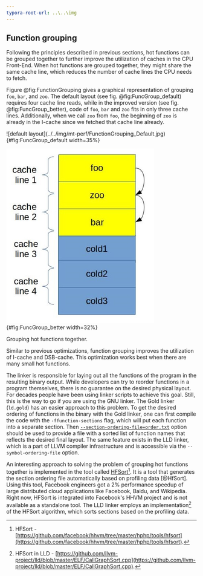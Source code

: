```yaml
---
typora-root-url: ..\..\img
---
```


## Function grouping

Following the principles described in previous sections, hot functions can be grouped together to further improve the utilization of caches in the CPU Front-End. When hot functions are grouped together, they might share the same cache line, which reduces the number of cache lines the CPU needs to fetch.

Figure @fig:FunctionGrouping gives a graphical representation of grouping `foo`, `bar`, and `zoo`. The default layout (see fig. @fig:FuncGroup_default) requires four cache line reads, while in the improved version (see fig. @fig:FuncGroup_better), code of `foo`, `bar` and `zoo` fits in only three cache lines. Additionally, when we call `zoo` from `foo`, the beginning of `zoo` is already in the I-cache since we fetched that cache line already.

<div id="fig:FunctionGrouping">
![default layout](../../img/mt-perf/FunctionGrouping_Default.jpg){#fig:FuncGroup_default width=35%}

![improved layout](../../img/mt-perf/FunctionGrouping_Better.jpg){#fig:FuncGroup_better width=32%}

Grouping hot functions together.
</div>

Similar to previous optimizations, function grouping improves the utilization of I-cache and DSB-cache. This optimization works best when there are many small hot functions. 

The linker is responsible for laying out all the functions of the program in the resulting binary output. While developers can try to reorder functions in a program themselves, there is no guarantee on the desired physical layout. For decades people have been using linker scripts to achieve this goal. Still, this is the way to go if you are using the GNU linker. The Gold linker (`ld.gold`) has an easier approach to this problem. To get the desired ordering of functions in the binary with the Gold linker, one can first compile the code with the `-ffunction-sections` flag, which will put each function into a separate section. Then [`--section-ordering-file=order.txt`](https://manpages.debian.org/unstable/binutils/x86_64-linux-gnu-ld.gold.1.en.html) option should be used to provide a file with a sorted list of function names that reflects the desired final layout. The same feature exists in the LLD linker, which is a part of LLVM compiler infrastructure and is accessible via the `--symbol-ordering-file` option.

An interesting approach to solving the problem of grouping hot functions together is implemented in the tool called [HFSort](https://github.com/facebook/hhvm/tree/master/hphp/tools/hfsort)[^1]. It is a tool that generates the section ordering file automatically based on profiling data [@HfSort]. Using this tool, Facebook engineers got a 2% performance speedup of large distributed cloud applications like Facebook, Baidu, and Wikipedia. Right now, HFSort is integrated into Facebook's HHVM project and is not available as a standalone tool. The LLD linker employs an implementation[^2] of the HFSort algorithm, which sorts sections based on the profiling data.

[^1]: HFSort - [https://github.com/facebook/hhvm/tree/master/hphp/tools/hfsort](https://github.com/facebook/hhvm/tree/master/hphp/tools/hfsort).

[^2]: HFSort in LLD - [https://github.com/llvm-project/lld/blob/master/ELF/CallGraphSort.cpp](https://github.com/llvm-project/lld/blob/master/ELF/CallGraphSort.cpp).
